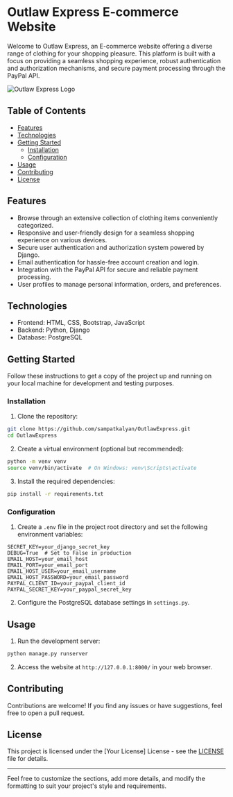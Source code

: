 # Outlaw Express E-commerce Website

Welcome to Outlaw Express, an E-commerce website offering a diverse range of clothing for your shopping pleasure. This platform is built with a focus on providing a seamless shopping experience, robust authentication and authorization mechanisms, and secure payment processing through the PayPal API.

![Outlaw Express Logo](link_to_logo_image)

## Table of Contents

- [Features](#features)
- [Technologies](#technologies)
- [Getting Started](#getting-started)
  - [Installation](#installation)
  - [Configuration](#configuration)
- [Usage](#usage)
- [Contributing](#contributing)
- [License](#license)

## Features

- Browse through an extensive collection of clothing items conveniently categorized.
- Responsive and user-friendly design for a seamless shopping experience on various devices.
- Secure user authentication and authorization system powered by Django.
- Email authentication for hassle-free account creation and login.
- Integration with the PayPal API for secure and reliable payment processing.
- User profiles to manage personal information, orders, and preferences.

## Technologies

- Frontend: HTML, CSS, Bootstrap, JavaScript
- Backend: Python, Django
- Database: PostgreSQL

## Getting Started

Follow these instructions to get a copy of the project up and running on your local machine for development and testing purposes.

### Installation

1. Clone the repository:

```bash
git clone https://github.com/sampatkalyan/OutlawExpress.git
cd OutlawExpress
```

2. Create a virtual environment (optional but recommended):

```bash
python -m venv venv
source venv/bin/activate  # On Windows: venv\Scripts\activate
```

3. Install the required dependencies:

```bash
pip install -r requirements.txt
```

### Configuration

1. Create a `.env` file in the project root directory and set the following environment variables:

```
SECRET_KEY=your_django_secret_key
DEBUG=True  # Set to False in production
EMAIL_HOST=your_email_host
EMAIL_PORT=your_email_port
EMAIL_HOST_USER=your_email_username
EMAIL_HOST_PASSWORD=your_email_password
PAYPAL_CLIENT_ID=your_paypal_client_id
PAYPAL_SECRET_KEY=your_paypal_secret_key
```

2. Configure the PostgreSQL database settings in `settings.py`.

## Usage

1. Run the development server:

```bash
python manage.py runserver
```

2. Access the website at `http://127.0.0.1:8000/` in your web browser.

## Contributing

Contributions are welcome! If you find any issues or have suggestions, feel free to open a pull request.

## License

This project is licensed under the [Your License] License - see the [LICENSE](LICENSE) file for details.

---

Feel free to customize the sections, add more details, and modify the formatting to suit your project's style and requirements.

